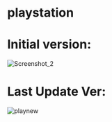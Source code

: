 # playstation
# Initial version:
![Screenshot_2](https://user-images.githubusercontent.com/101679144/220786472-e3adb711-cf3c-4a5f-b65a-c3a3094737a9.png)
# Last Update Ver:
![playnew](https://user-images.githubusercontent.com/101679144/221998380-b6e50208-7a93-4236-a9fe-66b885b1afb1.png)
